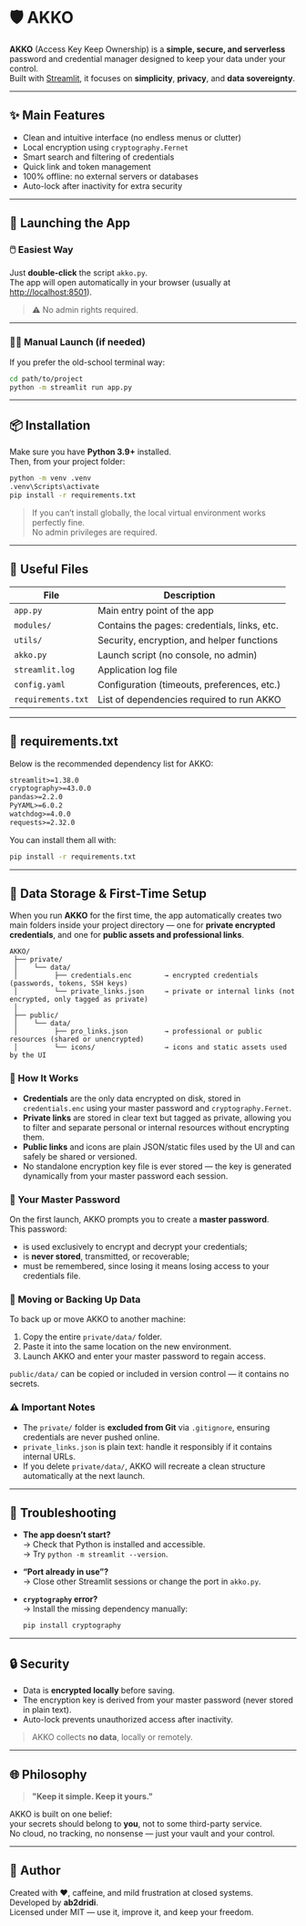 # 🛡️ AKKO

**AKKO** (Access Key Keep Ownership) is a **simple, secure, and serverless** password and credential manager designed to keep your data under your control.  
Built with [Streamlit](https://streamlit.io/), it focuses on **simplicity**, **privacy**, and **data sovereignty**.

---

## ✨ Main Features

- Clean and intuitive interface (no endless menus or clutter)  
- Local encryption using `cryptography.Fernet`  
- Smart search and filtering of credentials  
- Quick link and token management  
- 100% offline: no external servers or databases  
- Auto-lock after inactivity for extra security

---

## 🚀 Launching the App

### 🖱️ Easiest Way

Just **double-click** the script `akko.py`.  
The app will open automatically in your browser (usually at [http://localhost:8501](http://localhost:8501)).

> ⚠️ No admin rights required.

---

### 🧑‍💻 Manual Launch (if needed)

If you prefer the old-school terminal way:

```bash
cd path/to/project
python -m streamlit run app.py
```

---

## 📦 Installation

Make sure you have **Python 3.9+** installed.  
Then, from your project folder:

```bash
python -m venv .venv
.venv\Scripts\activate
pip install -r requirements.txt
```

> If you can’t install globally, the local virtual environment works perfectly fine.  
> No admin privileges are required.

---

## 🧰 Useful Files

| File | Description |
|------|--------------|
| `app.py` | Main entry point of the app |
| `modules/` | Contains the pages: credentials, links, etc. |
| `utils/` | Security, encryption, and helper functions |
| `akko.py` | Launch script (no console, no admin) |
| `streamlit.log` | Application log file |
| `config.yaml` | Configuration (timeouts, preferences, etc.) |
| `requirements.txt` | List of dependencies required to run AKKO |

---

## 📄 requirements.txt

Below is the recommended dependency list for AKKO:

```txt
streamlit>=1.38.0
cryptography>=43.0.0
pandas>=2.2.0
PyYAML>=6.0.2
watchdog>=4.0.0
requests>=2.32.0
```

You can install them all with:

```bash
pip install -r requirements.txt
```

---

## 💾 Data Storage & First-Time Setup

When you run **AKKO** for the first time, the app automatically creates two main folders inside your project directory — one for **private encrypted credentials**, and one for **public assets and professional links**.

```
AKKO/
 ├── private/
 │    └── data/
 │         ├── credentials.enc        → encrypted credentials (passwords, tokens, SSH keys)
 │         └── private_links.json     → private or internal links (not encrypted, only tagged as private)
 │
 ├── public/
 │    └── data/
 │         ├── pro_links.json         → professional or public resources (shared or unencrypted)
 │         └── icons/                 → icons and static assets used by the UI
```

### 🧩 How It Works
- **Credentials** are the only data encrypted on disk, stored in `credentials.enc` using your master password and `cryptography.Fernet`.  
- **Private links** are stored in clear text but tagged as private, allowing you to filter and separate personal or internal resources without encrypting them.  
- **Public links** and icons are plain JSON/static files used by the UI and can safely be shared or versioned.  
- No standalone encryption key file is ever stored — the key is generated dynamically from your master password each session.

### 🔐 Your Master Password
On the first launch, AKKO prompts you to create a **master password**.  
This password:
- is used exclusively to encrypt and decrypt your credentials;  
- is **never stored**, transmitted, or recoverable;  
- must be remembered, since losing it means losing access to your credentials file.

### 📂 Moving or Backing Up Data
To back up or move AKKO to another machine:
1. Copy the entire `private/data/` folder.  
2. Paste it into the same location on the new environment.  
3. Launch AKKO and enter your master password to regain access.

`public/data/` can be copied or included in version control — it contains no secrets.

### ⚠️ Important Notes
- The `private/` folder is **excluded from Git** via `.gitignore`, ensuring credentials are never pushed online.  
- `private_links.json` is plain text: handle it responsibly if it contains internal URLs.  
- If you delete `private/data/`, AKKO will recreate a clean structure automatically at the next launch.

---

## 🧯 Troubleshooting

- **The app doesn’t start?**  
  → Check that Python is installed and accessible.  
  → Try `python -m streamlit --version`.

- **“Port already in use”?**  
  → Close other Streamlit sessions or change the port in `akko.py`.

- **`cryptography` error?**  
  → Install the missing dependency manually:  
    ```bash
    pip install cryptography
    ```

---

## 🔒 Security

- Data is **encrypted locally** before saving.  
- The encryption key is derived from your master password (never stored in plain text).  
- Auto-lock prevents unauthorized access after inactivity.

> AKKO collects **no data**, locally or remotely.

---

## 🌐 Philosophy

> **"Keep it simple. Keep it yours."**

AKKO is built on one belief:  
your secrets should belong to **you**, not to some third-party service.  
No cloud, no tracking, no nonsense — just your vault and your control.

---

## 🧠 Author

Created with ❤️, caffeine, and mild frustration at closed systems.  
Developed by **ab2dridi**.  
Licensed under MIT — use it, improve it, and keep your freedom.

